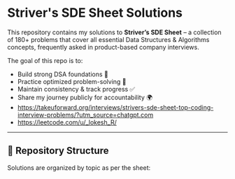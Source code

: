 # Striver's SDE Sheet Solutions 

This repository contains my solutions to **Striver’s SDE Sheet** – a collection of 180+ problems that cover all essential Data Structures & Algorithms concepts, frequently asked in product-based company interviews.

The goal of this repo is to:
- Build strong DSA foundations 📘
- Practice optimized problem-solving 🧠
- Maintain consistency & track progress ✅
- Share my journey publicly for accountability 🌍
- https://takeuforward.org/interviews/strivers-sde-sheet-top-coding-interview-problems/?utm_source=chatgpt.com
- https://leetcode.com/u/_lokesh_R/

---

## 📂 Repository Structure
Solutions are organized by topic as per the sheet:
